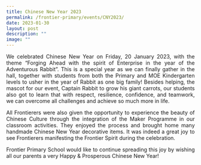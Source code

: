 ```yaml
---
title: Chinese New Year 2023
permalink: /frontier-primary/events/CNY2023/
date: 2023-01-30
layout: post
description: ""
image: ""
---
```

<p style="text-align:justify;">We celebrated Chinese New Year on Friday, 20 January 2023, with the theme “Forging Ahead with the spirit of Enterprise in the year of the Adventurous Rabbit”. This is a special year as we can finally gather in the hall, together with students from both the Primary and MOE Kindergarten levels to usher in the year of Rabbit as one big family! Besides helping, the mascot for our event, Captain Rabbit to grow his giant carrots, our students also got to learn that with respect, resilience, confidence, and teamwork, we can overcome all challenges and achieve so much more in life.

<p style=text-align:justify;>All Frontierers were also given the opportunity to experience the beauty of Chinese Culture through the integration of the Maker Programme in our classroom activities. They enjoyed the process and brought home many handmade Chinese New Year decorative items. It was indeed a great joy to see Frontierers manifesting the Frontier Spirit during the celebration.

<p style=text-align:justify;>Frontier Primary School would like to continue spreading this joy by wishing all our parents a very Happy & Prosperous Chinese New Year!